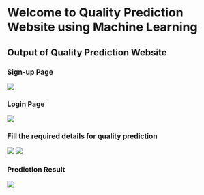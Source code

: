# Welcome to Quality Prediction Website using Machine Learning

<h2> Output of Quality Prediction Website </h2>

<h3> Sign-up Page </h3>
<img src="https://github.com/user-attachments/assets/b17fd6d6-9cc4-4edc-978b-34d5e1dbc7bf">

<h3>Login Page</h3>
<img src="https://github.com/user-attachments/assets/d67f6f4d-feb9-46ef-8641-0c2e61ae678b">

<h3> Fill the required details for quality prediction </h3>
<img src="https://github.com/user-attachments/assets/ab3a74a9-1001-4ae4-be6c-74dd538b3e70">
<img src="https://github.com/user-attachments/assets/bb0293af-4541-44ec-8925-edc6abf4e60a">

<h3> Prediction Result </h3>
<img src="https://github.com/user-attachments/assets/2f5db08a-3603-4b9e-bc83-91cf09478f0a">
